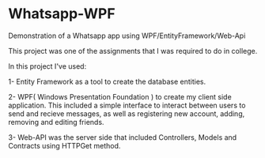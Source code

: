 # Whatsapp-WPF
Demonstration of a Whatsapp app using WPF/EntityFramework/Web-Api

This project was one of the assignments that I was required to do in college.

In this project I've used:

1- Entity Framework as a tool to create the database entities.

2- WPF( Windows Presentation Foundation ) to create my client side application.
   This included a simple interface to interact between users to send and recieve messages,
   as well as registering new account, adding, removing and editing friends.
   
3- Web-API was the server side that included Controllers, Models and Contracts using HTTPGet method.

